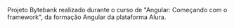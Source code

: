 Projeto Bytebank realizado durante o curso de "Angular: Começando com o framework", da formação Angular da plataforma Alura.
